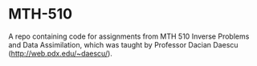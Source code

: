 # MTH-510
A repo containing code for assignments from MTH 510 Inverse Problems and Data Assimilation, which was taught by Professor Dacian Daescu (http://web.pdx.edu/~daescu/).
